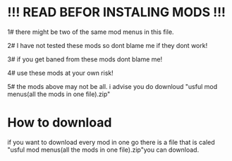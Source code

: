 # !!! READ BEFOR INSTALING MODS !!!

1# there might be two of the same mod menus in this file.

2# I have not tested these mods so dont blame me if they dont work!

3# if you get baned from these mods dont blame me!

4# use these mods at your own risk!

5# the mods above may not be all. i advise you do downloud "usful mod menus(all the mods in one file).zip"


# How to download

if you want to download every mod in one go there is a file that is caled "usful mod menus(all the mods in one file).zip"you can download.
